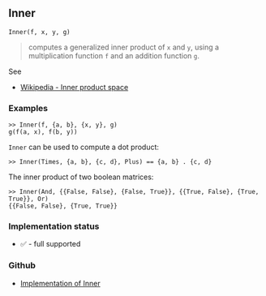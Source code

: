 ## Inner

```
Inner(f, x, y, g)
```

> computes a generalized inner product of `x` and `y`, using a multiplication function `f` and an addition function `g`.

See
* [Wikipedia - Inner product space](https://en.wikipedia.org/wiki/Inner_product_space)

### Examples

```
>> Inner(f, {a, b}, {x, y}, g)
g(f(a, x), f(b, y))
```

`Inner` can be used to compute a dot product:

```
>> Inner(Times, {a, b}, {c, d}, Plus) == {a, b} . {c, d}
```

The inner product of two boolean matrices:

```
>> Inner(And, {{False, False}, {False, True}}, {{True, False}, {True, True}}, Or)
{{False, False}, {True, True}}
```
 






### Implementation status

* &#x2705; - full supported

### Github

* [Implementation of Inner](https://github.com/axkr/symja_android_library/blob/master/symja_android_library/matheclipse-core/src/main/java/org/matheclipse/core/builtin/LinearAlgebra.java#L2731) 
